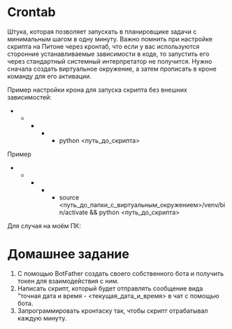# Crontab

Штука, которая позволяет запускать в планировщике задачи с минимальным шагом в одну минуту.
Важно помнить при настройке скрипта на Питоне через кронтаб, что если у вас используются сторонние
устанавливаемые зависимости в коде, то запустить его через стандартный системный интерпретатор не получится.
Нужно сначала создать виртуальное окружение, а затем прописать в кроне команду для его активации.

Пример настройки крона для запуска скрипта без внешних зависимостей:

* * * * * python <путь_до_скрипта>

Пример 

* * * * * source <путь_до_папки_с_виртуальным_окружением>/venv/bin/activate && python <путь_до_скрипта>

Для случая на моём ПК:


# Домашнее задание
1. С помощью BotFather создать своего собственного бота и получить токен для взаимодействия с ним.
2. Написать скрипт, который будет отправлять сообщение вида "точная дата и время - <текущая_дата_и_время>
в чат с помощью бота.
3. Запрограммировать кронтаску так, чтобы скрипт отрабатывал каждую минуту.